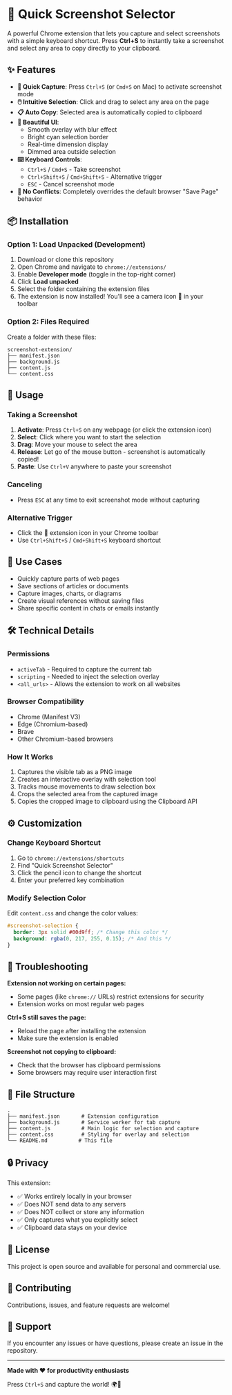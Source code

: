 # 📸 Quick Screenshot Selector

A powerful Chrome extension that lets you capture and select screenshots with a simple keyboard shortcut. Press **Ctrl+S** to instantly take a screenshot and select any area to copy directly to your clipboard.

## ✨ Features

- **🎯 Quick Capture**: Press `Ctrl+S` (or `Cmd+S` on Mac) to activate screenshot mode
- **🖱️ Intuitive Selection**: Click and drag to select any area on the page
- **📋 Auto Copy**: Selected area is automatically copied to clipboard
- **🎨 Beautiful UI**: 
  - Smooth overlay with blur effect
  - Bright cyan selection border
  - Real-time dimension display
  - Dimmed area outside selection
- **⌨️ Keyboard Controls**: 
  - `Ctrl+S` / `Cmd+S` - Take screenshot
  - `Ctrl+Shift+S` / `Cmd+Shift+S` - Alternative trigger
  - `ESC` - Cancel screenshot mode
- **🚫 No Conflicts**: Completely overrides the default browser "Save Page" behavior

## 📦 Installation

### Option 1: Load Unpacked (Development)

1. Download or clone this repository
2. Open Chrome and navigate to `chrome://extensions/`
3. Enable **Developer mode** (toggle in the top-right corner)
4. Click **Load unpacked**
5. Select the folder containing the extension files
6. The extension is now installed! You'll see a camera icon 📸 in your toolbar

### Option 2: Files Required

Create a folder with these files:
```
screenshot-extension/
├── manifest.json
├── background.js
├── content.js
└── content.css
```

## 🚀 Usage

### Taking a Screenshot

1. **Activate**: Press `Ctrl+S` on any webpage (or click the extension icon)
2. **Select**: Click where you want to start the selection
3. **Drag**: Move your mouse to select the area
4. **Release**: Let go of the mouse button - screenshot is automatically copied!
5. **Paste**: Use `Ctrl+V` anywhere to paste your screenshot

### Canceling

- Press `ESC` at any time to exit screenshot mode without capturing

### Alternative Trigger

- Click the 📸 extension icon in your Chrome toolbar
- Use `Ctrl+Shift+S` / `Cmd+Shift+S` keyboard shortcut

## 🎯 Use Cases

- Quickly capture parts of web pages
- Save sections of articles or documents
- Capture images, charts, or diagrams
- Create visual references without saving files
- Share specific content in chats or emails instantly

## 🛠️ Technical Details

### Permissions

- `activeTab` - Required to capture the current tab
- `scripting` - Needed to inject the selection overlay
- `<all_urls>` - Allows the extension to work on all websites

### Browser Compatibility

- Chrome (Manifest V3)
- Edge (Chromium-based)
- Brave
- Other Chromium-based browsers

### How It Works

1. Captures the visible tab as a PNG image
2. Creates an interactive overlay with selection tool
3. Tracks mouse movements to draw selection box
4. Crops the selected area from the captured image
5. Copies the cropped image to clipboard using the Clipboard API

## ⚙️ Customization

### Change Keyboard Shortcut

1. Go to `chrome://extensions/shortcuts`
2. Find "Quick Screenshot Selector"
3. Click the pencil icon to change the shortcut
4. Enter your preferred key combination

### Modify Selection Color

Edit `content.css` and change the color values:
```css
#screenshot-selection {
  border: 3px solid #00d9ff; /* Change this color */
  background: rgba(0, 217, 255, 0.15); /* And this */
}
```

## 🐛 Troubleshooting

**Extension not working on certain pages:**
- Some pages (like `chrome://` URLs) restrict extensions for security
- Extension works on most regular web pages

**Ctrl+S still saves the page:**
- Reload the page after installing the extension
- Make sure the extension is enabled

**Screenshot not copying to clipboard:**
- Check that the browser has clipboard permissions
- Some browsers may require user interaction first

## 📝 File Structure

```
.
├── manifest.json       # Extension configuration
├── background.js       # Service worker for tab capture
├── content.js          # Main logic for selection and capture
├── content.css         # Styling for overlay and selection
└── README.md          # This file
```

## 🔒 Privacy

This extension:
- ✅ Works entirely locally in your browser
- ✅ Does NOT send data to any servers
- ✅ Does NOT collect or store any information
- ✅ Only captures what you explicitly select
- ✅ Clipboard data stays on your device

## 📄 License

This project is open source and available for personal and commercial use.

## 🤝 Contributing

Contributions, issues, and feature requests are welcome!

## 📧 Support

If you encounter any issues or have questions, please create an issue in the repository.

---

**Made with ❤️ for productivity enthusiasts**

Press `Ctrl+S` and capture the world! 🌍📸